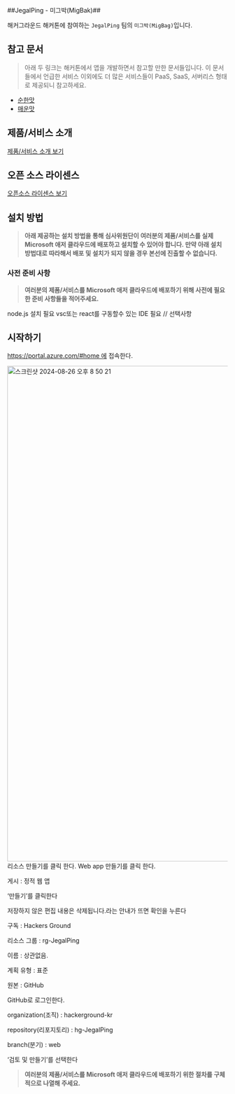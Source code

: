 ##JegalPing - 미그박(MigBak)##

해커그라운드 해커톤에 참여하는 `JegalPing` 팀의 `미그박(MigBag)`입니다.

## 참고 문서

> 아래 두 링크는 해커톤에서 앱을 개발하면서 참고할 만한 문서들입니다. 이 문서들에서 언급한 서비스 이외에도 더 많은 서비스들이 PaaS, SaaS, 서버리스 형태로 제공되니 참고하세요.

- [순한맛](./REFERENCES_BASIC.md)
- [매운맛](./REFERENCES_ADVANCED.md)

## 제품/서비스 소개

<!-- 아래 링크는 지우지 마세요 -->
[제품/서비스 소개 보기](TOPIC.md)
<!-- 위 링크는 지우지 마세요 -->

## 오픈 소스 라이센스

<!-- 아래 링크는 지우지 마세요 -->
[오픈소스 라이센스 보기](./LICENSE)
<!-- 위 링크는 지우지 마세요 -->

## 설치 방법

> **아래 제공하는 설치 방법을 통해 심사위원단이 여러분의 제품/서비스를 실제 Microsoft 애저 클라우드에 배포하고 설치할 수 있어야 합니다. 만약 아래 설치 방법대로 따라해서 배포 및 설치가 되지 않을 경우 본선에 진출할 수 없습니다.**

### 사전 준비 사항

> **여러분의 제품/서비스를 Microsoft 애저 클라우드에 배포하기 위해 사전에 필요한 준비 사항들을 적어주세요.**

node.js 설치 필요
vsc또는 react를 구동할수 있는 IDE 필요 // 선택사항


## 시작하기

https://portal.azure.com/#home 에 접속한다.

<img width="1132" alt="스크린샷 2024-08-26 오후 8 50 21" src="https://github.com/user-attachments/assets/bceef684-295f-49bb-81b4-44e7acc9551c">
리소스 만들기를 클릭 한다.
Web app 만들기를 클릭 한다.

게시 : 정적 웹 앱

‘만들기’를 클릭한다

저장하지 않은 편집 내용은 삭제됩니다.라는 안내가 뜨면 확인을 누른다

구독 : Hackers Ground

리소스 그룹 : rg-JegalPing

이름 : 상관없음.

계획 유형 : 표준

원본 : GitHub

GitHub로 로그인한다.

organization(조직) : hackerground-kr

repository(리포지토리) : hg-JegalPing

branch(분기) : web

‘검토 및 만들기’를 선택한다

> **여러분의 제품/서비스를 Microsoft 애저 클라우드에 배포하기 위한 절차를 구체적으로 나열해 주세요.**
